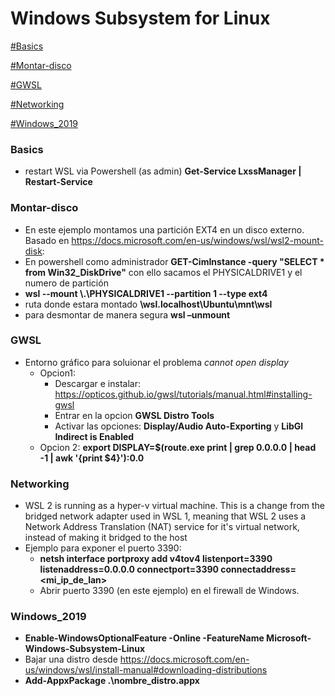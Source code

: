 # Windows Subsystem for Linux
[#Basics](#Basics)

[#Montar-disco](#Montar-disco)

[#GWSL](#GWSL)

[#Networking](#Networking)

[#Windows_2019](#Windows_2019)



### Basics
  - restart WSL via Powershell (as admin) **Get-Service LxssManager | Restart-Service**


### Montar-disco
  - En este ejemplo montamos una partición EXT4 en un disco externo. Basado en https://docs.microsoft.com/en-us/windows/wsl/wsl2-mount-disk:
  - En powershell como administrador **GET-CimInstance -query "SELECT * from Win32_DiskDrive"** con ello sacamos el PHYSICALDRIVE1 y el numero de partición
  - **wsl --mount \\.\PHYSICALDRIVE1 --partition 1 --type ext4**
  - ruta donde estara montado **\\wsl.localhost\Ubuntu\mnt\wsl**
  - para desmontar de manera segura **wsl –unmount**


### GWSL
  - Entorno gráfico para soluionar el problema *cannot open display*
    - Opcion1:
      - Descargar e instalar: https://opticos.github.io/gwsl/tutorials/manual.html#installing-gwsl
      - Entrar en la opcion **GWSL Distro Tools**
      - Activar las opciones: **Display/Audio Auto-Exporting** y **LibGl Indirect is Enabled**
    - Opcion 2: **export DISPLAY=$(route.exe print | grep 0.0.0.0 | head -1 | awk '{print $4}'):0.0**



### Networking
  - WSL 2 is running as a hyper-v virtual machine. This is a change from the bridged network adapter used in WSL 1, meaning that WSL 2 uses a Network Address Translation (NAT) service for it's virtual network, instead of making it bridged to the host
  - Ejemplo para exponer el puerto 3390:
    - **netsh interface portproxy add v4tov4 listenport=3390 listenaddress=0.0.0.0 connectport=3390 connectaddress=<mi_ip_de_lan>**
    - Abrir puerto 3390 (en este ejemplo) en el firewall de Windows.


### Windows_2019
  - **Enable-WindowsOptionalFeature -Online -FeatureName Microsoft-Windows-Subsystem-Linux**
  - Bajar una distro desde https://docs.microsoft.com/en-us/windows/wsl/install-manual#downloading-distributions
  - **Add-AppxPackage .\nombre_distro.appx**
